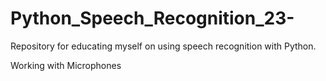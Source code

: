 # Python_Speech_Recognition_23-
Repository for educating myself on using speech recognition with Python. 


Working with Microphones

